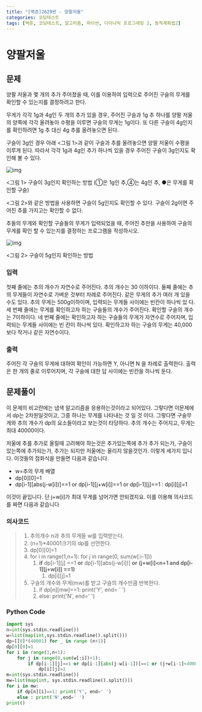 ```yaml
---
title: "[백준]2629번 - 양팔저울"
categories: 코딩테스트
tags: [백준, 코딩테스트, 알고리즘, 파이썬, 다이나믹 프로그래밍 2, 동적계획법2]
---
```


# 양팔저울

## 문제

양팔 저울과 몇 개의 추가 주어졌을 때, 이를 이용하여 입력으로 주어진 구슬의 무게를 확인할 수 있는지를 결정하려고 한다.

무게가 각각 1g과 4g인 두 개의 추가 있을 경우, 주어진 구슬과 1g 추 하나를 양팔 저울의 양쪽에 각각 올려놓아 수평을 이루면 구슬의 무게는 1g이다. 또 다른 구슬이 4g인지를 확인하려면 1g 추 대신 4g 추를 올려놓으면 된다.

구슬이 3g인 경우 아래 <그림 1>과 같이 구슬과 추를 올려놓으면 양팔 저울이 수평을 이루게 된다. 따라서 각각 1g과 4g인 추가 하나씩 있을 경우 주어진 구슬이 3g인지도 확인해 볼 수 있다.

![img](https://upload.acmicpc.net/ce5b29f5-9e03-473b-97db-ce9fd740fde2/-/preview/)

<그림 1> 구슬이 3g인지 확인하는 방법 (①은 1g인 추,④는 4g인 추, ●은 무게를 확인할 구슬)

<그림 2>와 같은 방법을 사용하면 구슬이 5g인지도 확인할 수 있다. 구슬이 2g이면 주어진 추를 가지고는 확인할 수 없다.

추들의 무게와 확인할 구슬들의 무게가 입력되었을 때, 주어진 추만을 사용하여 구슬의 무게를 확인 할 수 있는지를 결정하는 프로그램을 작성하시오.

![img](https://upload.acmicpc.net/883fb22a-7516-46e1-937d-2ddc4df94572/-/preview/)

<그림 2> 구슬이 5g인지 확인하는 방법

### 입력

첫째 줄에는 추의 개수가 자연수로 주어진다. 추의 개수는 30 이하이다. 둘째 줄에는 추의 무게들이 자연수로 가벼운 것부터 차례로 주어진다. 같은 무게의 추가 여러 개 있을 수도 있다. 추의 무게는 500g이하이며, 입력되는 무게들 사이에는 빈칸이 하나씩 있 다. 세 번째 줄에는 무게를 확인하고자 하는 구슬들의 개수가 주어진다. 확인할 구슬의 개수는 7이하이다. 네 번째 줄에는 확인하고자 하는 구슬들의 무게가 자연수로 주어지며, 입력되는 무게들 사이에는 빈 칸이 하나씩 있다. 확인하고자 하는 구슬의 무게는 40,000보다 작거나 같은 자연수이다.

### 출력

주어진 각 구슬의 무게에 대하여 확인이 가능하면 Y, 아니면 N 을 차례로 출력한다. 출력은 한 개의 줄로 이루어지며, 각 구슬에 대한 답 사이에는 빈칸을 하나씩 둔다.

## 문제풀이

이 문제의 비고란에는 냅색 알고리즘을 응용하는것이라고 되어있다. 그렇다면 이문제에서 dp는 2차원일것이고, 그중 하나는 무게를 나타내는 것 일 것 이다. 그렇다면 구슬무게와 추의 개수가 dp의 요소들이라고 보는것이 타당하다. 추의 개수는 주어지고, 무게는 최대 40000이다.

저울에 추를 추가로 올릴때 고려해야 하는것은 추가있는쪽에 추가 추가 되는가, 구슬이 있는쪽에 추가되는가, 추가는 되지만 저울에는 올리지 않을것인가. 이렇게 세가지 입니다. 이것들의 점화식을 만들면 다음과 같습니다.

- w=추의 무게 배열
- dp\[0][0]=1
- dp\[i-1][abs(j-w[i])]==1 or dp\[i-1][j+w[i]]==1 or dp\[i-1][j]==1 : dp\[i][j]=1

이것이 끝입니다. 단 j+w[i]가 최대 무게를 넘어가면 안되겠지요. 이를 이용해 의사코드를 짜면 다음과 같습니다

### 의사코드

> 1. 추의개수 n과 추의 무게들 w를 입력받는다.
> 2. (n+1)*40001크기의 dp를 선언한다.
> 3. dp\[0][0]=1
> 4. for i in range(1,n+1): for j in range(0, sum(w[:i-1]))
>    1. **if** dp\[i-1][j] ==1 **or** dp\[i-1][abs(j-w[i])] **or** **(**j+w[i]<n+1 **and** dp\[i-1][j+w[i]] ==1**)** 
>       1. dp\[i][j]=1
> 5. 구슬의 개수와 무게(mw)를 받고 구슬의 개수만큼 반복한다.
>    1. if dp\[n][mw]==1: print('Y', end= ' ')
>    2. else: print('N', end=' ')

### Python Code

```python
import sys
n=int(sys.stdin.readline())
w=list(map(int,sys.stdin.readline().split()))
dp=[[0]*(40001) for _ in range (n+1)]
dp[0][0]=1
for i in range(1,n+1):
    for j in range(0,sum(w[:i])+1):
        if dp[i-1][j]==1 or dp[i-1][abs(j-w[i-1])]==1 or (j+w[i-1]<40001 and dp[i-1][j+w[i-1]]==1):
            dp[i][j]=1
m=int(sys.stdin.readline())
mw=list(map(int, sys.stdin.readline().split()))
for i in mw:
    if dp[n][i]==1: print('Y', end=' ')
    else : print('N',end=' ')
print()
```


